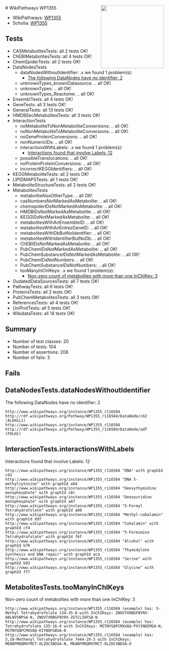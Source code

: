 <img style="float: right; width: 200px" src="https://upload.wikimedia.org/wikipedia/commons/thumb/8/83/Wplogo_with_text_500.png/640px-Wplogo_with_text_500.png" />
# WikiPathways WP1355

* WikiPathways: [WP1355](https://new.wikipathways.org/pathways/WP1355)
* Scholia: [WP1355](https://scholia.toolforge.org/wikipathways/WP1355)
## Tests
* CASMetabolitesTests: all 2 tests OK!
* ChEBIMetabolitesTests: all 4 tests OK!
* ChemSpiderTests: all 2 tests OK!
* DataNodesTests
    * dataNodesWithoutIdentifier: .x we found 1 problem(s):
        * [The following DataNodes have no identifier: 2](#d2d32fa1)
    * unknownTypes_knownDatasource: .. all OK!
    * unknownTypes: .. all OK!
    * unknownTypes_Reactome: .. all OK!
* EnsemblTests: all 4 tests OK!
* GeneTests: all 3 tests OK!
* GeneralTests: all 13 tests OK!
* HMDBSecMetabolitesTests: all 3 tests OK!
* InteractionTests
    * noMetaboliteToNonMetaboliteConversions: .. all OK!
    * noNonMetaboliteToMetaboliteConversions: .. all OK!
    * noGeneProteinConversions: .. all OK!
    * nonNumericIDs: .. all OK!
    * interactionsWithLabels: .x we found 1 problem(s):
        * [Interactions found that involve Labels: 12](#fe97a8ba)
    * possibleTranslocations: .. all OK!
    * noProteinProteinConversions: .. all OK!
    * incorrectKEGGIdentifiers: .. all OK!
* KEGGMetaboliteTests: all 2 tests OK!
* LIPIDMAPSTests: all 1 tests OK!
* MetaboliteStructureTests: all 2 tests OK!
* MetabolitesTests
    * metaboliteAlsoOtherType: .. all OK!
    * casNumbersNotMarkedAsMetabolite: .. all OK!
    * chemspiderIDsNotMarkedAsMetabolite: .. all OK!
    * HMDBIDsNotMarkedAsMetabolite: .. all OK!
    * KEGGIDsNotMarkedAsMetabolite: .. all OK!
    * metabolitesWithAnEnsembleID: .. all OK!
    * metabolitesWithAnEntrezGeneID: .. all OK!
    * metabolitesWithDbButNoIdentifier: .. all OK!
    * metabolitesWithIdentifierButNoDb: .. all OK!
    * ChEBIIDsNotMarkedAsMetabolite: .. all OK!
    * PubChemIDsNotMarkedAsMetabolite: .. all OK!
    * PubChemSubstanceIDsNotMarkedAsMetabolite: .. all OK!
    * PubChemIDsNotNumbers: .. all OK!
    * PubChemSubstanceIDsNotNumbers: .. all OK!
    * tooManyInChIKeys: .x we found 1 problem(s):
        * [Non-zero count of metabolites with more than one InChIKey: 3](#a4e40380)
* OudatedDataSourcesTests: all 7 tests OK!
* PathwayTests: all 6 tests OK!
* ProteinsTests: all 2 tests OK!
* PubChemMetabolitesTests: all 3 tests OK!
* ReferencesTests: all 4 tests OK!
* UniProtTests: all 5 tests OK!
* WikidataTests: all 14 tests OK!


## Summary

* Number of test classes: 20
* Number of tests: 104
* Number of assertions: 208
* Number of fails: 3

## Fails

<a name="d2d32fa1" />

## DataNodesTests.dataNodesWithoutIdentifier

The following DataNodes have no identifier: 2
```
http://www.wikipathways.org/instance/WP1355_r116584 http://rdf.wikipathways.org/Pathway/WP1355_r116584/DataNode/cb2 (ALDH1L1)
http://www.wikipathways.org/instance/WP1355_r116584 http://rdf.wikipathways.org/Pathway/WP1355_r116584/DataNode/adf (FOLH1)
```

<a name="fe97a8ba" />

## InteractionTests.interactionsWithLabels

Interactions found that involve Labels: 12
```
http://www.wikipathways.org/instance/WP1355_r116584 "DNA" with graphId c93
http://www.wikipathways.org/instance/WP1355_r116584 "DNA 5-methylcytosine" with graphId a84
http://www.wikipathways.org/instance/WP1355_r116584 "Deoxythymidine monophosphate" with graphId c8c
http://www.wikipathways.org/instance/WP1355_r116584 "Deoxyuridine monophosphate" with graphId a47
http://www.wikipathways.org/instance/WP1355_r116584 "5-Formyl Tetrahydrafolate" with graphId a00
http://www.wikipathways.org/instance/WP1355_r116584 "Methyl-cobalamin" with graphId ddf
http://www.wikipathways.org/instance/WP1355_r116584 "Cobalamin" with graphId cf4
http://www.wikipathways.org/instance/WP1355_r116584 "5-Formimino Tetrahydrafolate" with graphId f6f
http://www.wikipathways.org/instance/WP1355_r116584 "Alcohol" with graphId b76
http://www.wikipathways.org/instance/WP1355_r116584 "Thymidylate Synthesis and DNA repair" with graphId aca
http://www.wikipathways.org/instance/WP1355_r116584 "Serine" with graphId b93
http://www.wikipathways.org/instance/WP1355_r116584 "Glycine" with graphId ff7
```

<a name="a4e40380" />

## MetabolitesTests.tooManyInChIKeys

Non-zero count of metabolites with more than one InChIKey: 3
```
http://www.wikipathways.org/instance/WP1355_r116584 (example) has: 5-Methyl Tetrahydrofolate 134-35-0 with InChIKeys: ZNOVTXRBGFNYRX-ABLWVSNPSA-N, ZNOVTXRBGFNYRX-ZGTCLIOFSA-N
http://www.wikipathways.org/instance/WP1355_r116584 (example) has: Tetrahydrofolate 135-16-0 with InChIKeys: MSTNYGQPCMXVAQ-PXYINDEMSA-N, MSTNYGQPCMXVAQ-KIYNQFGBSA-N
http://www.wikipathways.org/instance/WP1355_r116584 (example) has: 5,10-Methenyl Tetrahydrofolate 7444-29-3 with InChIKeys: MEANFMOQMXYMCT-OLZOCXBDSA-N, MEANFMOQMXYMCT-OLZOCXBDSA-O
```


